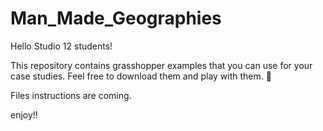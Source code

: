# Man_Made_Geographies

Hello Studio 12 students!

This repository contains grasshopper examples that you can use for your case studies. 
Feel free to download them and play with them. 🛬

Files instructions are coming. 

enjoy!!



